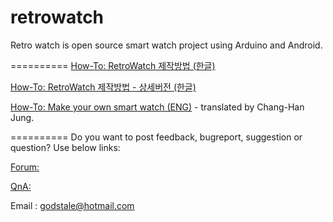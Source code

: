 retrowatch
==========

Retro watch is open source smart watch project using Arduino and Android.



==========
[How-To: RetroWatch 제작방법 (한글)](https://github.com/godstale/retrowatch/wiki/%5BHow-To%5D-RetroWatch-%EC%A0%9C%EC%9E%91-%EB%B0%A9%EB%B2%95)

[How-To: RetroWatch 제작방법 - 상세버전 (한글)](http://www.hardcopyworld.com/ngine/aduino/index.php/archives/376)

[How-To: Make your own smart watch (ENG)](https://github.com/godstale/retrowatch/wiki/%22How-To:-Make-your-own-smart-watch%22) - translated by Chang-Han Jung.

==========
Do you want to post feedback, bugreport, suggestion or question? Use below links:

[Forum: ](http://www.hardcopyworld.com/ngine/index.php/board/free-board)

[QnA: ](http://www.hardcopyworld.com/ngine/index.php/board/qna)

Email : godstale@hotmail.com


